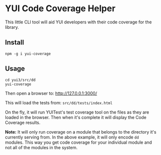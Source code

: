 YUI Code Coverage Helper
========================

This little CLI tool will aid YUI developers with their code coverage for the library.

Install
-------

    npm -g i yui-coverage 


Usage
-----

    cd yui3/src/dd
    yui-coverage


Then open a browser to: http://127.0.0.1:3000/

This will load the tests from: `src/dd/tests/index.html`

On the fly, it will run YUITest's test coverage tool on the files as they are loaded
in the browser. Then when it's complete it will display the Code Coverage results.

**Note:** It will only run coverage on a module that belongs to the directory
it's currently serving from. In the above example, it will only encode `dd` modules.
This way you get code coverage for your individual module and not all of the modules in
the system.
